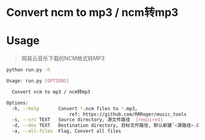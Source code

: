 # Convert ncm to mp3 / ncm转mp3

# Usage

> 网易云音乐下载的NCM格式转MP3

```bash
python run.py -h
```


```bash
Usage: run.py [OPTIONS]

  Convert ncm to mp3 / ncm转mp3

Options:
  -h, --help       Convert *.ncm files to *.mp3,
                       ref: https://github.com/RRRoger/music_tools
  -s, --src TEXT   Source directory, 源文件路径  [required]
  -d, --des TEXT   Destination directory, 目标文件路径, 默认新建`<源路径>.Convert`
  -a, --all-files  Flag, Convert all files
```